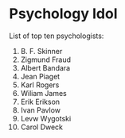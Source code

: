 # Psychology Idol
List of top ten psychologists:

1. B. F. Skinner
1. Zigmund Fraud
1. Albert Bandara
1. Jean Piaget
1. Karl Rogers
1. Wiliam James
1. Erik Erikson
1. Ivan Pavlow
1. Levw Wygotski
1. Carol Dweck
